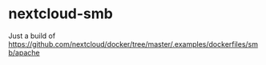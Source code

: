 # nextcloud-smb

Just a build of https://github.com/nextcloud/docker/tree/master/.examples/dockerfiles/smb/apache
